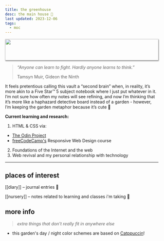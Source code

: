 ```yaml
---
title: the greenhouse
desc: the main house 🌻
last updated: 2023-12-06
tags:
  - moc
---
```

<img style="height: 70px; width: 100%; object-fit: cover; box-shadow: 1px 2px 3px rgba(0,0,0,.5);" src="https://media.discordapp.net/attachments/587845669562220592/1000695070875463730/Tumblr_l_118815257339206.gif">

> *“Anyone can learn to fight. Hardly anyone learns to think.”*
>
> Tamsyn Muir, Gideon the Ninth

It feels pretentious calling this vault a “second  brain” when, in reality, it’s more akin to a Five Star™ 5 subject notebook where I just put whatever in it. I’m not sure how often my notes will see refining, and now I’m thinking that it’s more like a haphazard detective board instead of a garden - however, I’m keeping the garden metaphor because it’s cute 💖

**Current learning and research:**
1. HTML & CSS via:
  - [The Odin Project](https://www.theodinproject.com/dashboard)
  - [freeCodeCamp's](https://www.freecodecamp.org/learn/2022/responsive-web-design/) Responsive Web Design course
2. Foundations of the Internet and the web
3. Web revival and my personal relationship with technology

---

## places of interest

[[diary]] – journal entries 💌

[[nursery]] – notes related to learning and classes i'm taking 🌱

## more info
> *extra things that don't really fit in anywhere else*

- this garden's day / night color schemes are based on [Catppuccin](https://github.com/catppuccin/catppuccin)!
